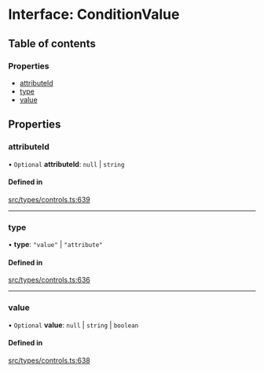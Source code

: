 # Interface: ConditionValue

## Table of contents

### Properties

- [attributeId](../wiki/ConditionValue#attributeid)
- [type](../wiki/ConditionValue#type)
- [value](../wiki/ConditionValue#value)

## Properties

### attributeId

• `Optional` **attributeId**: ``null`` \| `string`

#### Defined in

[src/types/controls.ts:639](https://github.com/decisively-io/interview-sdk/blob/446690b60c81e927aa0482c392a4609421447e92/src/types/controls.ts#L639)

___

### type

• **type**: ``"value"`` \| ``"attribute"``

#### Defined in

[src/types/controls.ts:636](https://github.com/decisively-io/interview-sdk/blob/446690b60c81e927aa0482c392a4609421447e92/src/types/controls.ts#L636)

___

### value

• `Optional` **value**: ``null`` \| `string` \| `boolean`

#### Defined in

[src/types/controls.ts:638](https://github.com/decisively-io/interview-sdk/blob/446690b60c81e927aa0482c392a4609421447e92/src/types/controls.ts#L638)
